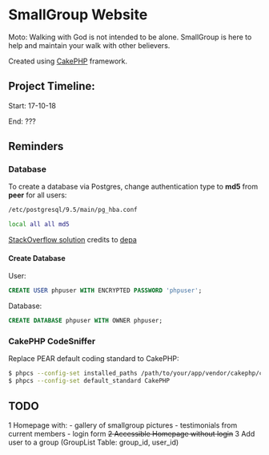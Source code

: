 # SmallGroup Website

Moto: Walking with God is not intended to be alone. SmallGroup is here to help and maintain your walk with other believers.

Created using [CakePHP](https://cakephp.org) framework.

## Project Timeline:
Start: 17-10-18

End: ???

## Reminders

### Database

To create a database via Postgres, change authentication type to **md5** from **peer** for all users:

```bash
/etc/postgresql/9.5/main/pg_hba.conf

local all all md5
```

[StackOverflow solution](https://stackoverflow.com/a/18664239/6353682) credits to [depa](https://stackoverflow.com/users/1512956/depa)

#### Create Database

User:

```sql
CREATE USER phpuser WITH ENCRYPTED PASSWORD 'phpuser';
```

Database:

```sql
CREATE DATABASE phpuser WITH OWNER phpuser;
```

### CakePHP CodeSniffer

Replace PEAR default coding standard to CakePHP:

```bash
$ phpcs --config-set installed_paths /path/to/your/app/vendor/cakephp/cakephp-codesniffer
$ phpcs --config-set default_standard CakePHP
```

## TODO

1 Homepage with:
    - gallery of smallgroup pictures
    - testimonials from current members
    - login form
~~2 Accessible Homepage without login~~
3 Add user to a group (GroupList Table: group_id, user_id)